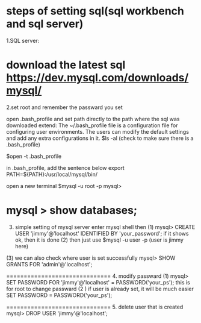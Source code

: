 steps of setting sql(sql workbench and sql server)
==============================
1.SQL server:

download the latest sql https://dev.mysql.com/downloads/mysql/
==============================
2.set root and remember the passward you set

open .bash_profile and set path directly to the path where the sql was downloaded extend: The ~/.bash_profile file is a configuration file for configuring user environments. The users can modify the default settings and add any extra configurations in it. $ls -al (check to make sure there is a .bash_profile)

$open -t .bash_profile

in .bash_profile, add the sentence below export PATH=${PATH}:/usr/local/mysql/bin/

open a new terminal $mysql -u root -p
mysql>

mysql > show databases;
==============================

3. simple setting of mysql server
enter mysql shell
then 
(1) mysql> CREATE USER 'jimmy'@'localhost' IDENTIFIED BY 'your_password';
	if it shows ok, then it is done
(2) then just use $mysql -u user -p (user is jimmy here)

(3) we can also check where user is set successfully 
    mysql> SHOW GRANTS FOR 'admin'@'localhost';

==============================
4. modify passward
(1) mysql> SET PASSWORD FOR 'jimmy'@'localhost' = PASSWORD('your_ps');
	this is for root to change passward
(2 ) if user is already set, it will be much easier
	SET PASSWORD = PASSWORD('your_ps');

==============================
5. delete user that is created
mysql> DROP USER 'jimmy'@'localhost';





